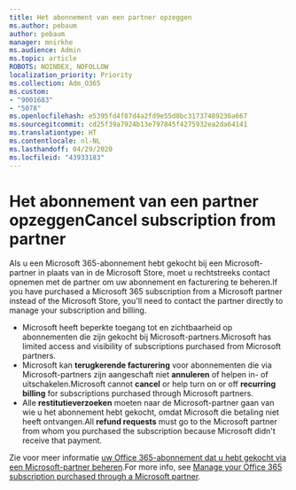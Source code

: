 ```yaml
---
title: Het abonnement van een partner opzeggen
ms.author: pebaum
author: pebaum
manager: mnirkhe
ms.audience: Admin
ms.topic: article
ROBOTS: NOINDEX, NOFOLLOW
localization_priority: Priority
ms.collection: Adm_O365
ms.custom:
- "9001683"
- "5078"
ms.openlocfilehash: e5395fd4f87d4a2fd9e55d8bc31737489236a667
ms.sourcegitcommit: cd25f39a7924b13e797845f4275932ea2da64141
ms.translationtype: HT
ms.contentlocale: nl-NL
ms.lasthandoff: 04/29/2020
ms.locfileid: "43933183"
---
```

# <a name="cancel-subscription-from-partner"></a><span data-ttu-id="a7865-102">Het abonnement van een partner opzeggen</span><span class="sxs-lookup"><span data-stu-id="a7865-102">Cancel subscription from partner</span></span>

<span data-ttu-id="a7865-103">Als u een Microsoft 365-abonnement hebt gekocht bij een Microsoft-partner in plaats van in de Microsoft Store, moet u rechtstreeks contact opnemen met de partner om uw abonnement en facturering te beheren.</span><span class="sxs-lookup"><span data-stu-id="a7865-103">If you have purchased a Microsoft 365 subscription from a Microsoft partner instead of the Microsoft Store, you'll need to contact the partner directly to manage your subscription and billing.</span></span>

- <span data-ttu-id="a7865-104">Microsoft heeft beperkte toegang tot en zichtbaarheid op abonnementen die zijn gekocht bij Microsoft-partners.</span><span class="sxs-lookup"><span data-stu-id="a7865-104">Microsoft has limited access and visibility of subscriptions purchased from Microsoft partners.</span></span> 
- <span data-ttu-id="a7865-105">Microsoft kan **terugkerende facturering** voor abonnementen die via Microsoft-partners zijn aangeschaft niet **annuleren** of helpen in- of uitschakelen.</span><span class="sxs-lookup"><span data-stu-id="a7865-105">Microsoft cannot **cancel** or help turn on or off **recurring billing** for subscriptions purchased through Microsoft partners.</span></span> 
- <span data-ttu-id="a7865-106">Alle **restitutieverzoeken** moeten naar de Microsoft-partner gaan van wie u het abonnement hebt gekocht, omdat Microsoft die betaling niet heeft ontvangen.</span><span class="sxs-lookup"><span data-stu-id="a7865-106">All **refund requests** must go to the Microsoft partner from whom you purchased the subscription because Microsoft didn't receive that payment.</span></span> 

<span data-ttu-id="a7865-107">Zie voor meer informatie [uw Office 365-abonnement dat u hebt gekocht via een Microsoft-partner beheren](https://support.microsoft.com/help/4230739/microsoft-account-manage-office-365-subscription-from-third-party).</span><span class="sxs-lookup"><span data-stu-id="a7865-107">For more info, see [Manage your Office 365 subscription purchased through a Microsoft partner](https://support.microsoft.com/help/4230739/microsoft-account-manage-office-365-subscription-from-third-party).</span></span> 
